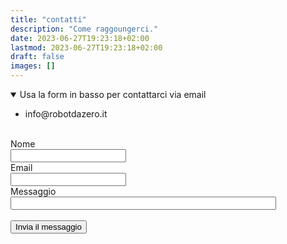 ```yaml
---
title: "contatti"
description: "Come raggoungerci."
date: 2023-06-27T19:23:18+02:00
lastmod: 2023-06-27T19:23:18+02:00
draft: false
images: []
---
```




<details open="">
  <summary>Usa la form in basso per contattarci via email</summary>

<ul>
<li>info@robotdazero.it</li>
</ul>

<br>

<form action="mailto:info@robotdazero.it" method="post" enctype="text/plain">
Nome<br>
<input type="text" name="name"><br>
Email<br>
<input type="text" name="mail"><br>
Messaggio<br>
<input type="text" name="comment" size="50">
<br>
<br>
<input  class="btn btn-primary btn-lg px-4 mb-2"   type="submit" value="Invia il messaggio">
</form>

</details>

